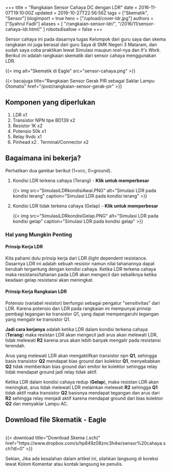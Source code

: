 +++
title = "Rangkaian Sensor Cahaya DC dengan LDR"
date = 2016-11-07T19:10:00Z
updated = 2019-10-27T22:56:56Z
tags = ["Skematik", "Sensor"]
blogimport = true 
hero = ["/upload/cover-ldr.jpg"]
authors = ["Syahrul Fadli"]
aliases = [
    "/rangkaian-sensor-ldr/",
    "/2016/11/sensor-cahaya-ldr.html/"
]
robotsdisallow = false
+++

Sensor cahaya ini pada dasarnya tugas Kelompok dari guru saya dan skema rangkaian ini juga berasal dari guru Saya di SMK Negeri 3 Mataram, dan sudah saya coba praktikan lewat Simulasi maupun <i>real</i>-nya dan <i>It's Work</i>. Berikut ini adalah rangkaian skematik dari sensor cahaya menggunakan LDR.

{{< img alt="Skematik di Eagle" src="sensor-cahaya.png" >}}

{{< bacajuga title="Rangkaian Sensor Gerak PIR sebagai Saklar Lampu Otomatis" href="/post/rangkaian-sensor-gerak-pir" >}}

## Komponen yang diperlukan
1. LDR x1
2. Transistor NPN tipe BD139 x2
3. Resistor 1K x2
4. Potensio 50k x1
5. Relay 9vdc x1
6. Pinhead x2
. Terminal/Connector x2

## Bagaimana ini bekerja?
Perhatikan dua gambar berikut (1=vcc, 0=ground).
1. Kondisi LDR terkena cahaya (Terang) - **Klik untuk memperbesar**
	
	{{< img src="SimulasiLDRkondisiAwal.PNG" alt="Simulasi LDR pada kondisi terang" caption="Simulasi LDR pada kondisi terang" >}}

2. Kondisi LDR tidak terkena cahaya (Gelap) - **Klik untuk memperbesar**
	
	{{< img src="SimulasiLDRkondisiGelap.PNG" alt="Simulasi LDR pada kondisi gelap" caption="Simulasi LDR pada kondisi gelap" >}}

### Hal yang Mungkin Penting

#### Prinsip Kerja LDR

Kita pahami dulu prinsip kerja dari LDR (light dependent resistance. Dasarnya LDR ini adalah sebuah resistor namun nilai tahanannya dapat berubah tergantung dengan kondisi cahaya. Ketika LDR terkena cahaya maka resistansi/tahanan pada LDR akan mengecil dan sebaliknya ketika keadaan gelap resistansi akan meningkat.

#### Prinsip Kerja Rangkaian LDR

Potensio (variabel resistor) berfungsi sebagai pengatur "sensitivitas" dari LDR. Karena potensio dan LDR pada rangkaian ini mempunyai prinsip pembagi tegangan ke transistor Q1, yang dapat mempengaruhi tegangan yang mengalir ke transistor Q1.

**Jadi cara kerjanya** adalah ketika LDR dalam kondisi terkena cahaya (**Terang**) maka resistan LDR akan mengecil jadi arus akan melewati LDR,  tidak melewati **R2** karena arus akan lebih banyak mengalir pada resistansi terendah.

Arus yang melewati LDR akan mengaktifkan transistor npn **Q1**, sehingga basis transistor **Q2** mendapat bias ground dari kolektor **Q1**, menyebabkan **Q2** tidak memberikan bias ground dari emitor ke kolektor sehingga relay tidak mendapat ground jadi relay tidak aktif.

Ketika LDR dalam kondisi cahaya redup (**Gelap**), maka resistan LDR akan meningkat, arus tidak melewati LDR melainkan melewati **R2** sehingga **Q1** tidak aktif maka transistor **Q2** basisnya mendapat tegangan dan arus dari **R2** sehingga relay menjadi aktif karena mendapat ground dari bias kolektor **Q2** dan menyaklar Lampu AC.  

## Download file Skematik - Eagle
<br/>
{{< download title="Download Skema (.sch)" href="https://www.dropbox.com/s/hp849z08znc3h4w/sensor%20cahaya.sch?dl=0" >}}

Sekian, Jika ada kesalahan dalam artikel ini, silahkan langsung di koreksi lewat Kolom Komentar atau kontak langsung ke penulis.
